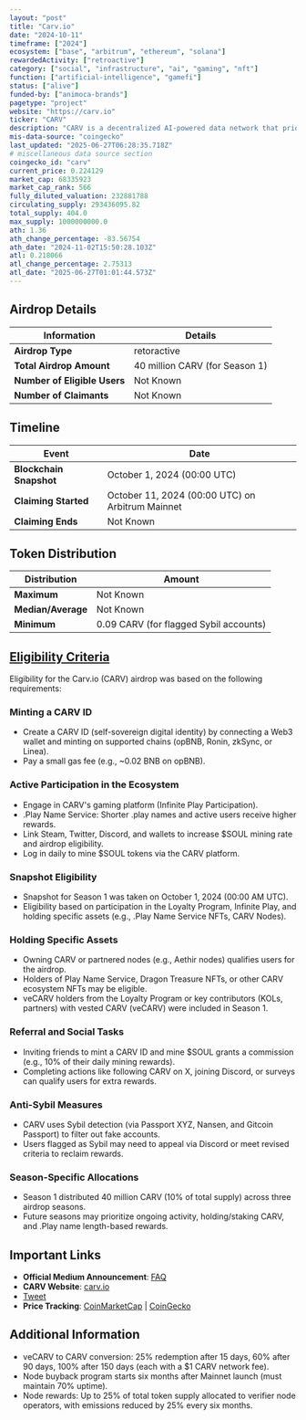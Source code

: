 ```yaml
---
layout: "post"
title: "Carv.io"
date: "2024-10-11"
timeframe: ["2024"]
ecosystem: ["base", "arbitrum", "ethereum", "solana"]
rewardedActivity: ["retroactive"]
category: ["social", "infrastructure", "ai", "gaming", "nft"]
function: ["artificial-intelligence", "gamefi"]
status: ["alive"]
funded-by: ["animoca-brands"]
pagetype: "project"
website: "https://carv.io"
ticker: "CARV"
description: "CARV is a decentralized AI-powered data network that prioritizes user sovereignty and digital identity."
mis-data-source: "coingecko"
last_updated: "2025-06-27T06:28:35.718Z"
# miscellaneous data source section
coingecko_id: "carv"
current_price: 0.224129
market_cap: 68335923
market_cap_rank: 566
fully_diluted_valuation: 232881788
circulating_supply: 293436095.82
total_supply: 404.0
max_supply: 1000000000.0
ath: 1.36
ath_change_percentage: -83.56754
ath_date: "2024-11-02T15:50:28.103Z"
atl: 0.218066
atl_change_percentage: 2.75313
atl_date: "2025-06-27T01:01:44.573Z"
---
```


## Airdrop Details

| Information                  | Details                        |
| ---------------------------- | ------------------------------ |
| **Airdrop Type**             | retoractive                    |
| **Total Airdrop Amount**     | 40 million CARV (for Season 1) |
| **Number of Eligible Users** | Not Known                      |
| **Number of Claimants**      | Not Known                      |

## Timeline

| Event                   | Date                                             |
| ----------------------- | ------------------------------------------------ |
| **Blockchain Snapshot** | October 1, 2024 (00:00 UTC)                      |
| **Claiming Started**    | October 11, 2024 (00:00 UTC) on Arbitrum Mainnet |
| **Claiming Ends**       | Not Known                                        |

## Token Distribution

| Distribution       | Amount                                 |
| ------------------ | -------------------------------------- |
| **Maximum**        | Not Known                              |
| **Median/Average** | Not Known                              |
| **Minimum**        | 0.09 CARV (for flagged Sybil accounts) |

## [Eligibility Criteria](https://medium.com/%40Carv/carv-s1-airdrop-frequently-asked-question-a10a73757706)

Eligibility for the Carv.io (CARV) airdrop was based on the following requirements:

### Minting a CARV ID
- Create a CARV ID (self-sovereign digital identity) by connecting a Web3 wallet and minting on supported chains (opBNB, Ronin, zkSync, or Linea).
- Pay a small gas fee (e.g., ~0.02 BNB on opBNB).

### Active Participation in the Ecosystem
- Engage in CARV's gaming platform (Infinite Play Participation).
- .Play Name Service: Shorter .play names and active users receive higher rewards.
- Link Steam, Twitter, Discord, and wallets to increase $SOUL mining rate and airdrop eligibility.
- Log in daily to mine $SOUL tokens via the CARV platform.

### Snapshot Eligibility
- Snapshot for Season 1 was taken on October 1, 2024 (00:00 AM UTC).
- Eligibility based on participation in the Loyalty Program, Infinite Play, and holding specific assets (e.g., .Play Name Service NFTs, CARV Nodes).

### Holding Specific Assets
- Owning CARV or partnered nodes (e.g., Aethir nodes) qualifies users for the airdrop.
- Holders of Play Name Service, Dragon Treasure NFTs, or other CARV ecosystem NFTs may be eligible.
- veCARV holders from the Loyalty Program or key contributors (KOLs, partners) with vested CARV (veCARV) were included in Season 1.

### Referral and Social Tasks
- Inviting friends to mint a CARV ID and mine $SOUL grants a commission (e.g., 10% of their daily mining rewards).
- Completing actions like following CARV on X, joining Discord, or surveys can qualify users for extra rewards.

### Anti-Sybil Measures
- CARV uses Sybil detection (via Passport XYZ, Nansen, and Gitcoin Passport) to filter out fake accounts.
- Users flagged as Sybil may need to appeal via Discord or meet revised criteria to reclaim rewards.

### Season-Specific Allocations
- Season 1 distributed 40 million CARV (10% of total supply) across three airdrop seasons.
- Future seasons may prioritize ongoing activity, holding/staking CARV, and .Play name length-based rewards.

## Important Links

- **Official Medium Announcement**: [FAQ](https://medium.com/%40Carv/carv-s1-airdrop-frequently-asked-question-a10a73757706)
- **CARV Website**: [carv.io](https://carv.io)
- [Tweet](https://x.com/carv_official/status/1844206212180738472)
- **Price Tracking**: [CoinMarketCap](https://coinmarketcap.com/currencies/carv) | [CoinGecko](https://www.coingecko.com/en/coins/carv)

## Additional Information

- veCARV to CARV conversion: 25% redemption after 15 days, 60% after 90 days, 100% after 150 days (each with a $1 CARV network fee).
- Node buyback program starts six months after Mainnet launch (must maintain 70% uptime).
- Node rewards: Up to 25% of total token supply allocated to verifier node operators, with emissions reduced by 25% every six months.